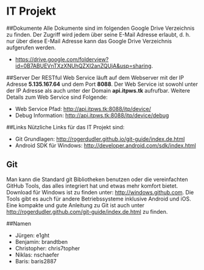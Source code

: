 IT Projekt
===

##Dokumente
Alle Dokumente sind im folgenden Google Drive Verzeichnis zu finden. Der Zugriff wird jedem über seine E-Mail Adresse erlaubt, d. h. nur über diese E-Mail Adresse kann das Google Drive Verzeichnis aufgerufen werden.
* https://drive.google.com/folderview?id=0B7ABUEVnTXzXNUhQZXI2anZQUjA&usp=sharing.

##Server
Der RESTful Web Service läuft auf dem Webserver mit der IP Adresse **5.135.167.64** und dem Port **8088**. Der Web Service ist sowohl unter der IP Adresse als auch unter der Domain **api.itpws.tk** aufrufbar. Weitere Details zum Web Service sind Folgende:
* Web Service Pfad: http://api.itpws.tk:8088/itp/device/
* Debug Information: http://api.itpws.tk:8088/itp/device/debug

##Links
Nützliche Links für das IT Projekt sind:
* Git Grundlagen: http://rogerdudler.github.io/git-guide/index.de.html
* Android SDK für Windows: http://developer.android.com/sdk/index.html


## Git
Man kann die Standard git Bibliotheken benutzen oder die vereinfachten GitHub Tools, das alles integriert hat und etwas mehr komfort bietet. 
Download für Windows ist zu finden unter: http://windows.github.com. Die Tools gibt es auch für andere Betriebssysteme inklusive Android und iOS.
Eine kompakte und gute Anleitung zu Git ist auch unter http://rogerdudler.github.com/git-guide/index.de.html zu finden. 


##Namen
* Jürgen: e1ght
* Benjamin: brandtben
* Christopher: chris7topher
* Niklas: nschaefer
* Baris: baris2887
